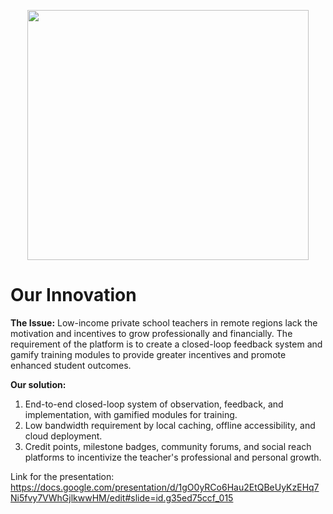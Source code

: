 <p align="center">
<img width="450" height="400" src="https://media-exp1.licdn.com/dms/image/C560BAQECrKuiv6EV8Q/company-logo_200_200/0/1587838021523?e=2159024400&v=beta&t=sdRYJLPC0f22lCrC2YZtePF516Rs7NQyU1IJxKIbu74">
</p>


# Our Innovation

**The Issue:** 
Low-income private school teachers in remote regions lack the motivation and incentives to grow professionally and financially. The requirement of the platform is to create a closed-loop feedback system and gamify training modules to provide greater incentives and promote enhanced student outcomes.

**Our solution:**
1. End-to-end closed-loop system of observation, feedback, and implementation, with gamified modules for training.
2. Low bandwidth requirement by local caching, offline accessibility, and cloud deployment.
3. Credit points, milestone badges, community forums, and social reach platforms to incentivize the teacher's professional and personal growth.


Link for the presentation: https://docs.google.com/presentation/d/1gO0yRCo6Hau2EtQBeUyKzEHq7Ni5fvy7VWhGjlkwwHM/edit#slide=id.g35ed75ccf_015

